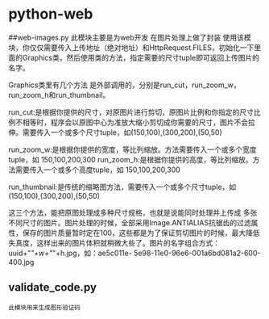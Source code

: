 python-web
=================

##web-images.py
此模块主要是为web开发 在图片处理上做了封装
使用该模块，你仅仅需要传入上传地址（绝对地址）和HttpRequest.FILES，初始化一下里面的Graphics类，然后使用类的方法，指定需要的尺寸tuple即可返回上传图片的名字。
 
Graphics类里有几个方法 是外部调用的，分别是run_cut，run_zoom_w，run_zoom_h和run_thumbnail。
 
run_cut:是根据你提供的尺寸，对原图片进行剪切，原图片比例和你指定的尺寸比例不相等时，程序会以原图中心为准放大缩小剪切成你需要的尺寸，图片不会拉伸。需要传入一个或多个尺寸tuple，如(150,100),(300,200),(50,50)
 
run_zoom_w:是根据你提供的宽度，等比列缩放。方法需要传入一个或多个宽度tuple，如 150,100,200,300
run_zoom_h:是根据你提供的高度，等比列缩放。方法需要传入一个或多个高度tuple，如 150,100,200,300
 
run_thumbnail:是传统的缩略图方法，需要传入一个或多个尺寸tuple，如(150,100),(300,200),(50,50)
 
这三个方法，能把原图处理成多种尺寸规格，也就是说能同时处理并上传成 多张不同尺寸的图片。图片处理的时候，全部采用Image.ANTIALIAS抗锯齿的过滤属性，保存的图片质量暂时定在100，这些都是为了保证剪切图片的时候，最大降低失真度，这样出来的图片体积就稍微大些了。图片的名字组合方式：uuid+"_"+w+"_"+h.jpg，如：ae5c011e- 5e98-11e0-96e6-001a6bd081a2-600-400.jpg

## validate_code.py
	此模块用来生成图形验证码